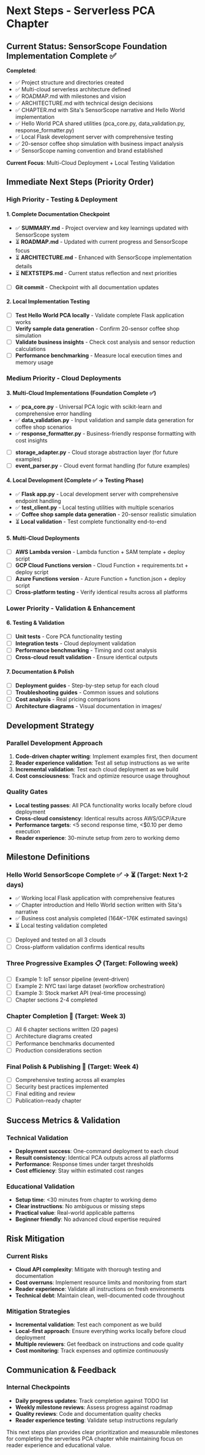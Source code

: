 # Next Steps - Serverless PCA Chapter

## Current Status: SensorScope Foundation Implementation Complete ✅

**Completed**:
- ✅ Project structure and directories created
- ✅ Multi-cloud serverless architecture defined
- ✅ ROADMAP.md with milestones and vision
- ✅ ARCHITECTURE.md with technical design decisions  
- ✅ CHAPTER.md with Sita's SensorScope narrative and Hello World implementation
- ✅ Hello World PCA shared utilities (pca_core.py, data_validation.py, response_formatter.py)
- ✅ Local Flask development server with comprehensive testing
- ✅ 20-sensor coffee shop simulation with business impact analysis
- ✅ SensorScope naming convention and brand established

**Current Focus**: Multi-Cloud Deployment + Local Testing Validation

## Immediate Next Steps (Priority Order)

### High Priority - Testing & Deployment

#### 1. Complete Documentation Checkpoint
- ✅ **SUMMARY.md** - Project overview and key learnings updated with SensorScope system
- ⏳ **ROADMAP.md** - Updated with current progress and SensorScope focus
- ⏳ **ARCHITECTURE.md** - Enhanced with SensorScope implementation details
- ⏳ **NEXTSTEPS.md** - Current status reflection and next priorities
- [ ] **Git commit** - Checkpoint with all documentation updates

#### 2. Local Implementation Testing
- [ ] **Test Hello World PCA locally** - Validate complete Flask application works
- [ ] **Verify sample data generation** - Confirm 20-sensor coffee shop simulation
- [ ] **Validate business insights** - Check cost analysis and sensor reduction calculations
- [ ] **Performance benchmarking** - Measure local execution times and memory usage

### Medium Priority - Cloud Deployments

#### 3. Multi-Cloud Implementations (Foundation Complete ✅)
- ✅ **pca_core.py** - Universal PCA logic with scikit-learn and comprehensive error handling
- ✅ **data_validation.py** - Input validation and sample data generation for coffee shop scenarios
- ✅ **response_formatter.py** - Business-friendly response formatting with cost insights
- [ ] **storage_adapter.py** - Cloud storage abstraction layer (for future examples)
- [ ] **event_parser.py** - Cloud event format handling (for future examples)

#### 4. Local Development (Complete ✅ → Testing Phase)
- ✅ **Flask app.py** - Local development server with comprehensive endpoint handling
- ✅ **test_client.py** - Local testing utilities with multiple scenarios
- ✅ **Coffee shop sample data generation** - 20-sensor realistic simulation
- ⏳ **Local validation** - Test complete functionality end-to-end

#### 5. Multi-Cloud Deployments
- [ ] **AWS Lambda version** - Lambda function + SAM template + deploy script
- [ ] **GCP Cloud Functions version** - Cloud Function + requirements.txt + deploy script  
- [ ] **Azure Functions version** - Azure Function + function.json + deploy script
- [ ] **Cross-platform testing** - Verify identical results across all platforms

### Lower Priority - Validation & Enhancement

#### 6. Testing & Validation
- [ ] **Unit tests** - Core PCA functionality testing
- [ ] **Integration tests** - Cloud deployment validation
- [ ] **Performance benchmarking** - Timing and cost analysis
- [ ] **Cross-cloud result validation** - Ensure identical outputs

#### 7. Documentation & Polish
- [ ] **Deployment guides** - Step-by-step setup for each cloud
- [ ] **Troubleshooting guides** - Common issues and solutions
- [ ] **Cost analysis** - Real pricing comparisons
- [ ] **Architecture diagrams** - Visual documentation in images/

## Development Strategy

### Parallel Development Approach
1. **Code-driven chapter writing**: Implement examples first, then document
2. **Reader experience validation**: Test all setup instructions as we write
3. **Incremental validation**: Test each cloud deployment as we build
4. **Cost consciousness**: Track and optimize resource usage throughout

### Quality Gates
- **Local testing passes**: All PCA functionality works locally before cloud deployment  
- **Cross-cloud consistency**: Identical results across AWS/GCP/Azure
- **Performance targets**: <5 second response time, <$0.10 per demo execution
- **Reader experience**: 30-minute setup from zero to working demo

## Milestone Definitions

### Hello World SensorScope Complete ✅ → ⏳ (Target: Next 1-2 days)
- ✅ Working local Flask application with comprehensive features
- ✅ Chapter introduction and Hello World section written with Sita's narrative
- ✅ Business cost analysis completed ($164K-$176K estimated savings)
- ⏳ Local testing validation completed
- [ ] Deployed and tested on all 3 clouds  
- [ ] Cross-platform validation confirms identical results

### Three Progressive Examples 📋 (Target: Following week)  
- [ ] Example 1: IoT sensor pipeline (event-driven)
- [ ] Example 2: NYC taxi large dataset (workflow orchestration)
- [ ] Example 3: Stock market API (real-time processing)
- [ ] Chapter sections 2-4 completed

### Chapter Completion 📝 (Target: Week 3)
- [ ] All 6 chapter sections written (20 pages)
- [ ] Architecture diagrams created
- [ ] Performance benchmarks documented  
- [ ] Production considerations section

### Final Polish & Publishing 🚀 (Target: Week 4)
- [ ] Comprehensive testing across all examples
- [ ] Security best practices implemented
- [ ] Final editing and review
- [ ] Publication-ready chapter

## Success Metrics & Validation

### Technical Validation
- **Deployment success**: One-command deployment to each cloud
- **Result consistency**: Identical PCA outputs across all platforms  
- **Performance**: Response times under target thresholds
- **Cost efficiency**: Stay within estimated cost ranges

### Educational Validation  
- **Setup time**: <30 minutes from chapter to working demo
- **Clear instructions**: No ambiguous or missing steps
- **Practical value**: Real-world applicable patterns
- **Beginner friendly**: No advanced cloud expertise required

## Risk Mitigation

### Current Risks
- **Cloud API complexity**: Mitigate with thorough testing and documentation
- **Cost overruns**: Implement resource limits and monitoring from start
- **Reader experience**: Validate all instructions on fresh environments
- **Technical debt**: Maintain clean, well-documented code throughout

### Mitigation Strategies
- **Incremental validation**: Test each component as we build
- **Local-first approach**: Ensure everything works locally before cloud deployment
- **Multiple reviewers**: Get feedback on instructions and code quality
- **Cost monitoring**: Track expenses and optimize continuously

## Communication & Feedback

### Internal Checkpoints
- **Daily progress updates**: Track completion against TODO list
- **Weekly milestone reviews**: Assess progress against roadmap
- **Quality reviews**: Code and documentation quality checks
- **Reader experience testing**: Validate setup instructions regularly

This next steps plan provides clear prioritization and measurable milestones for completing the serverless PCA chapter while maintaining focus on reader experience and educational value.
